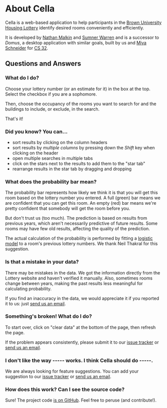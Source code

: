 About Cella
===========
Cella is a web-based application to help participants in the [Brown University](http://www.brown.edu/) [Housing Lottery](http://reslife.brown.edu/current_students/lottery/about.html) identify desired rooms conveniently and efficiently.

It is developed by [Nathan Malkin][] and [Sumner Warren][] and is a successor to _Domus_, a desktop application with similar goals, built by us and [Miya Schneider][] for [CS 32](http://cs.brown.edu/courses/csci0320.html).


Questions and Answers
---------------------

### What do I do?
Choose your lottery number (or an estimate for it) in the box at the top. Select the checkbox if you are a sophomore.

Then, choose the occupancy of the rooms you want to search for and the buildings to include, or exclude, in the search.

That's it!

### Did you know? You can...

* sort results by clicking on the column headers
* sort results by *multiple columns* by pressing down the *Shift* key when clicking on the header
* open multiple searches in multiple tabs
* click on the stars next to the results to add them to the "star tab"
* rearrange results in the star tab by dragging and dropping

### What does the probability bar mean?
The probability bar represents how likely we think it is that you will get this room based on the lottery number you entered. A full (green) bar means we are confident that you can get this room. An empty (red) bar means we're pretty confident that somebody will get the room before you.

But don't trust us (too much). The prediction is based on results from previous years, which aren't necessarily predictive of future results. Some rooms may have few old results, affecting the quality of the prediction.

The actual calculation of the probability is performed by fitting a [logistic model](http://en.wikipedia.org/wiki/Logistic_regression) to a room's previous lottery numbers. We thank Neil Thakral for this suggestion.

### Is that a mistake in your data?
There may be mistakes in the data. We got the information directly from the Lottery website and haven't verified it manually. Also, sometimes rooms change between years, making the past results less meaningful for calculating probability.

If you find an inaccuracy in the data, we would appreciate it if you reported it to us: just [send us an email][].

### Something's broken! What do I do?
To start over, click on "clear data" at the bottom of the page, then refresh the page.

If the problem appears consistently, please submit it to our [issue tracker][] or [send us an email][].

### I don't like the way ----- works. I think Cella should do -----.
We are always looking for feature suggestions. You can add your suggestion to our [issue tracker][] or [send us an email][].

### How does this work? Can I see the source code?
Sure! The project code [is on GitHub](https://github.com/nmalkin/cella). Feel free to peruse (and contribute!).



[issue tracker]: https://github.com/nmalkin/cella/issues
[send us an email]: http://www.google.com/recaptcha/mailhide/d?k=01bp7JyIti_rLGDhgxUfjeeA==&c=PzG-9KnaNLiH8dWk79HaWw==

[Nathan Malkin]: http://cs.brown.edu/people/nmalkin/
[Sumner Warren]: http://cs.brown.edu/people/jswarren/
[Miya Schneider]: http://cs.brown.edu/people/mmschnei/
